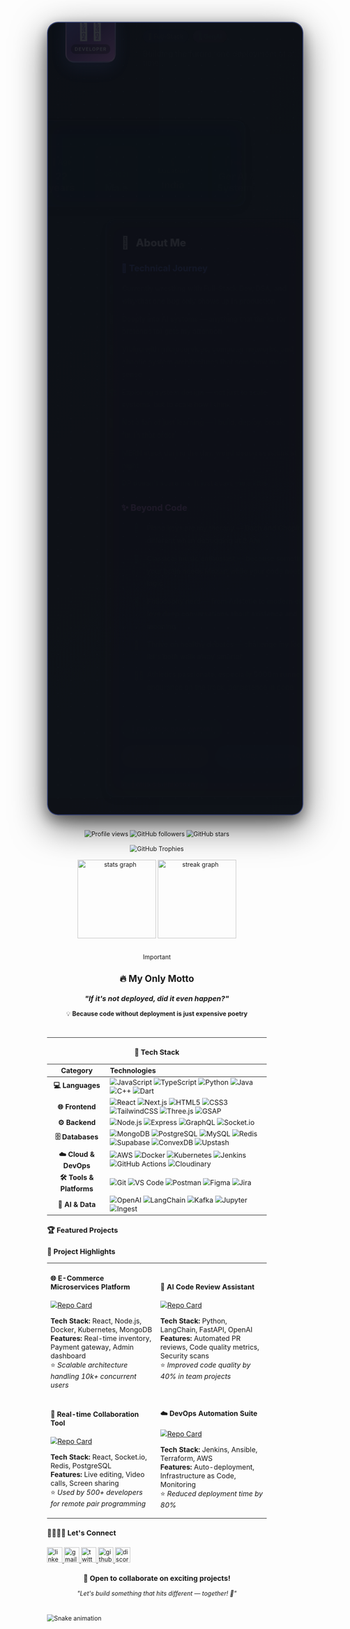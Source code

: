 <div align="center">

<div style="width: 100%; margin: 0 auto; background: linear-gradient(145deg, #0d1117, #161b22); border-radius: 25px; padding: 40px; box-shadow: 0 25px 80px rgba(0,0,0,0.6), 0 12px 30px rgba(0,0,0,0.4), inset 0 1px 0 rgba(255,255,255,0.1); border: 2px solid rgba(102, 126, 234, 0.4); position: relative; overflow: hidden;">

<!-- Animated background particles -->
<div style="position: absolute; top: -50%; left: -50%; width: 200%; height: 200%; background: radial-gradient(circle, rgba(102, 126, 234, 0.15) 1px, transparent 1px); background-size: 30px 30px; animation: float 20s linear infinite; pointer-events: none;"></div>

<!-- Glowing border animation -->
<div style="position: absolute; top: -2px; left: -2px; right: -2px; bottom: -2px; background: linear-gradient(45deg, #667eea, #764ba2, #f093fb, #f5576c, #4facfe, #00f2fe); border-radius: 25px; z-index: -1; animation: borderGlow 3s linear infinite; opacity: 0.8;"></div>

<!-- Solid dark overlay for content clarity -->
<div style="position: absolute; top: 0; left: 0; right: 0; bottom: 0; background: rgba(13, 17, 23, 0.85); border-radius: 25px; z-index: 0;"></div>

<div style="position: relative; z-index: 1;">

<!-- Header with animated avatar and profile -->
<div style="display: flex; align-items: center; justify-content: center; margin-bottom: 35px; animation: slideInDown 1s ease-out;">
  
  <!-- Professional Profile Image/Icon -->
  <div style="width: 120px; height: 120px; background: linear-gradient(145deg, #667eea, #764ba2, #f093fb); border-radius: 20px; display: flex; flex-direction: column; align-items: center; justify-content: center; margin-right: 35px; box-shadow: 0 15px 40px rgba(102, 126, 234, 0.6), 0 5px 15px rgba(0,0,0,0.3); animation: profileGlow 3s ease-in-out infinite; position: relative; border: 3px solid rgba(255,255,255,0.2);">
    <div style="position: absolute; width: 100%; height: 100%; border-radius: 20px; border: 2px solid rgba(255,255,255,0.3); animation: pulse 2s infinite;"></div>
    <span style="font-size: 48px; color: white; animation: rotate 4s linear infinite; margin-bottom: 5px;">👨‍💻</span>
    <div style="background: rgba(0,0,0,0.4); padding: 4px 8px; border-radius: 10px;">
      <span style="color: white; font-size: 11px; font-weight: 600; letter-spacing: 1px;">DEVELOPER</span>
    </div>
  </div>
  
  <div style="text-align: left; animation: fadeInRight 1.2s ease-out;">
    <h1 style="margin: 0; color: #ffffff; font-size: 42px; font-weight: 800; background: linear-gradient(135deg, #667eea, #764ba2, #f093fb, #4facfe); -webkit-background-clip: text; -webkit-text-fill-color: transparent; animation: textShine 3s ease-in-out infinite alternate; text-shadow: none; filter: drop-shadow(0 2px 4px rgba(255,255,255,0.1));">Maitrek Patel</h1>
    <div style="margin: 12px 0 0 0; display: flex; align-items: center; gap: 10px;">
      <span style="background: linear-gradient(135deg, #667eea, #764ba2); color: white; padding: 6px 12px; border-radius: 15px; font-size: 14px; font-weight: 600; box-shadow: 0 4px 12px rgba(102, 126, 234, 0.4);">🚀 Full-Stack</span>
      <span style="background: linear-gradient(135deg, #f093fb, #f5576c); color: white; padding: 6px 12px; border-radius: 15px; font-size: 14px; font-weight: 600; box-shadow: 0 4px 12px rgba(240, 147, 251, 0.4);">🤖 GenAI</span>
    </div>
    <p style="margin: 15px 0 0 0; color: #e2e8f0; font-size: 18px; font-weight: 500; opacity: 1;">Building the future, one deployment at a time</p>
  </div>
</div>

<!-- Stats cards with solid backgrounds -->
<div style="background: rgba(22, 27, 34, 0.95); border-radius: 20px; padding: 30px; margin-bottom: 30px; backdrop-filter: blur(20px); border: 1px solid rgba(255,255,255,0.15); animation: slideInLeft 1.5s ease-out; box-shadow: 0 8px 25px rgba(0,0,0,0.3);">
  <div style="display: grid; grid-template-columns: 1fr 1fr 1fr 1fr; gap: 25px; text-align: center;">
    <div style="padding: 25px 20px; background: linear-gradient(145deg, rgba(102, 126, 234, 0.25), rgba(118, 75, 162, 0.25)); border-radius: 18px; transition: transform 0.3s ease, box-shadow 0.3s ease; animation: fadeInUp 1.8s ease-out; border: 1px solid rgba(102, 126, 234, 0.4); backdrop-filter: blur(10px);" onmouseover="this.style.transform='translateY(-8px) scale(1.02)'; this.style.boxShadow='0 20px 40px rgba(102, 126, 234, 0.5)'" onmouseout="this.style.transform='translateY(0) scale(1)'; this.style.boxShadow='none'">
      <span style="color: #a0aec0; font-weight: 700; font-size: 16px; display: block; margin-bottom: 10px; opacity: 1;">👤 Age</span>
      <span style="color: #ffffff; font-size: 22px; font-weight: 700; opacity: 1;">22 years</span>
    </div>
    <div style="padding: 25px 20px; background: linear-gradient(145deg, rgba(240, 147, 251, 0.25), rgba(245, 87, 108, 0.25)); border-radius: 18px; transition: transform 0.3s ease, box-shadow 0.3s ease; animation: fadeInUp 2s ease-out; border: 1px solid rgba(240, 147, 251, 0.4); backdrop-filter: blur(10px);" onmouseover="this.style.transform='translateY(-8px) scale(1.02)'; this.style.boxShadow='0 20px 40px rgba(240, 147, 251, 0.5)'" onmouseout="this.style.transform='translateY(0) scale(1)'; this.style.boxShadow='none'">
      <span style="color: #a0aec0; font-weight: 700; font-size: 16px; display: block; margin-bottom: 10px; opacity: 1;">🚹 Gender</span>
      <span style="color: #ffffff; font-size: 22px; font-weight: 700; opacity: 1;">Male</span>
    </div>
    <div style="padding: 25px 20px; background: linear-gradient(145deg, rgba(79, 172, 254, 0.25), rgba(0, 242, 254, 0.25)); border-radius: 18px; transition: transform 0.3s ease, box-shadow 0.3s ease; animation: fadeInUp 2.2s ease-out; border: 1px solid rgba(79, 172, 254, 0.4); backdrop-filter: blur(10px);" onmouseover="this.style.transform='translateY(-8px) scale(1.02)'; this.style.boxShadow='0 20px 40px rgba(79, 172, 254, 0.5)'" onmouseout="this.style.transform='translateY(0) scale(1)'; this.style.boxShadow='none'">
      <span style="color: #a0aec0; font-weight: 700; font-size: 16px; display: block; margin-bottom: 10px; opacity: 1;">📍 Location</span>
      <span style="color: #ffffff; font-size: 22px; font-weight: 700; opacity: 1;">India</span>
    </div>
    <div style="padding: 25px 20px; background: linear-gradient(145deg, rgba(129, 199, 132, 0.25), rgba(102, 187, 106, 0.25)); border-radius: 18px; transition: transform 0.3s ease, box-shadow 0.3s ease; animation: fadeInUp 2.4s ease-out; border: 1px solid rgba(129, 199, 132, 0.4); backdrop-filter: blur(10px);" onmouseover="this.style.transform='translateY(-8px) scale(1.02)'; this.style.boxShadow='0 20px 40px rgba(129, 199, 132, 0.5)'" onmouseout="this.style.transform='translateY(0) scale(1)'; this.style.boxShadow='none'">
      <span style="color: #a0aec0; font-weight: 700; font-size: 16px; display: block; margin-bottom: 10px; opacity: 1;">🎯 Focus</span>
      <span style="color: #ffffff; font-size: 22px; font-weight: 700; opacity: 1;">GenAI & Systems</span>
    </div>
  </div>
</div>

<!-- About section with solid background -->
<div style="text-align: left; background: rgba(22, 27, 34, 0.95); border-radius: 20px; padding: 35px; backdrop-filter: blur(20px); border: 1px solid rgba(255,255,255,0.15); animation: slideInRight 1.8s ease-out; box-shadow: 0 8px 25px rgba(0,0,0,0.3);">
  <h3 style="margin: 0 0 30px 0; color: #ffffff; font-size: 24px; display: flex; align-items: center; font-weight: 800; opacity: 1;">
    <span style="margin-right: 15px; font-size: 28px; animation: bounce 2s infinite;">💭</span> About Me
  </h3>
  
  <!-- Technical Skills -->
  <div style="margin-bottom: 30px;">
    <h4 style="color: #667eea; font-size: 20px; margin: 0 0 20px 0; font-weight: 700; opacity: 1;">🚀 Technical Journey</h4>
    <ul style="margin: 0; padding-left: 0; list-style: none;">
      <li style="color: #ffffff; line-height: 1.8; font-size: 16px; margin-bottom: 12px; padding-left: 30px; position: relative; animation: fadeInLeft 2.5s ease-out; opacity: 1; font-weight: 500;">
        <span style="position: absolute; left: 0; color: #667eea; font-size: 18px;">🧠</span> Currently wrestling with Full-Stack Dev, DSA, and why that one bug only shows up in production
      </li>
      <li style="color: #ffffff; line-height: 1.8; font-size: 16px; margin-bottom: 12px; padding-left: 30px; position: relative; animation: fadeInLeft 2.7s ease-out; opacity: 1; font-weight: 500;">
        <span style="position: absolute; left: 0; color: #f093fb; font-size: 18px;">🤖</span> Deeply into AI systems — anything that thinks (or pretends to) gets my attention
      </li>
      <li style="color: #ffffff; line-height: 1.8; font-size: 16px; margin-bottom: 12px; padding-left: 30px; position: relative; animation: fadeInLeft 2.9s ease-out; opacity: 1; font-weight: 500;">
        <span style="position: absolute; left: 0; color: #4facfe; font-size: 18px;">🧩</span> Vibing with microservices, computer networks, and chaotic system architectures that somehow make sense
      </li>
      <li style="color: #ffffff; line-height: 1.8; font-size: 16px; margin-bottom: 12px; padding-left: 30px; position: relative; animation: fadeInLeft 3.1s ease-out; opacity: 1; font-weight: 500;">
        <span style="position: absolute; left: 0; color: #81c784; font-size: 18px;">🏗️</span> Exploring system design — not just to scale systems, but to scale how I think
      </li>
      <li style="color: #ffffff; line-height: 1.8; font-size: 16px; margin-bottom: 12px; padding-left: 30px; position: relative; animation: fadeInLeft 3.3s ease-out; opacity: 1; font-weight: 500;">
        <span style="position: absolute; left: 0; color: #ffb74d; font-size: 18px;">🔧</span> Not a fan of just learning — I build, deploy, break, fix. In that order
      </li>
      <li style="color: #ffffff; line-height: 1.8; font-size: 16px; margin-bottom: 12px; padding-left: 30px; position: relative; animation: fadeInLeft 3.5s ease-out; opacity: 1; font-weight: 500;">
        <span style="position: absolute; left: 0; color: #ba68c8; font-size: 18px;">💻</span> MERN stack during the day, weird debug sessions at night
      </li>
      <li style="color: #ffffff; line-height: 1.8; font-size: 16px; margin-bottom: 12px; padding-left: 30px; position: relative; animation: fadeInLeft 3.7s ease-out; opacity: 1; font-weight: 500;">
        <span style="position: absolute; left: 0; color: #f06292; font-size: 18px;">⚔️</span> DP doesn't scare me. It just scars me a little
      </li>
    </ul>
  </div>

  <!-- Personal Interests -->
  <div style="margin-bottom: 25px;">
    <h4 style="color: #f093fb; font-size: 20px; margin: 0 0 20px 0; font-weight: 700; opacity: 1;">✨ Beyond Code</h4>
    <ul style="margin: 0; padding-left: 0; list-style: none;">
      <li style="color: #ffffff; line-height: 1.8; font-size: 16px; margin-bottom: 12px; padding-left: 30px; position: relative; animation: fadeInRight 2.5s ease-out; opacity: 1; font-weight: 500;">
        <span style="position: absolute; left: 0; color: #667eea; font-size: 18px;">🎹</span> Piano keys are my therapy — Bach and Chopin hit different when debugging at 2 AM
      </li>
      <li style="color: #ffffff; line-height: 1.8; font-size: 16px; margin-bottom: 12px; padding-left: 30px; position: relative; animation: fadeInRight 2.7s ease-out; opacity: 1; font-weight: 500;">
        <span style="position: absolute; left: 0; color: #4facfe; font-size: 18px;">🎼</span> Classical music enthusiast — because sometimes your brain needs Mozart while your code needs logic
      </li>
      <li style="color: #ffffff; line-height: 1.8; font-size: 16px; margin-bottom: 12px; padding-left: 30px; position: relative; animation: fadeInRight 2.9s ease-out; opacity: 1; font-weight: 500;">
        <span style="position: absolute; left: 0; color: #81c784; font-size: 18px;">🤔</span> Philosophy nerd — from Aristotle to modern ethics, I love deep conversations about existence and meaning
      </li>
      <li style="color: #ffffff; line-height: 1.8; font-size: 16px; margin-bottom: 12px; padding-left: 30px; position: relative; animation: fadeInRight 3.1s ease-out; opacity: 1; font-weight: 500;">
        <span style="position: absolute; left: 0; color: #ffb74d; font-size: 18px;">💬</span> Thrive on healthy debates — challenge my ideas, let's both walk away smarter
      </li>
      <li style="color: #ffffff; line-height: 1.8; font-size: 16px; margin-bottom: 12px; padding-left: 30px; position: relative; animation: fadeInRight 3.3s ease-out; opacity: 1; font-weight: 500;">
        <span style="position: absolute; left: 0; color: #f06292; font-size: 18px;">🏃‍♂️</span> Athletics passionate, especially <strong>5000m runner</strong> — endurance on the track, persistence in code
      </li>
    </ul>
  </div>

  <!-- Enhanced skill badges -->
  <div style="margin-top: 30px; display: flex; flex-wrap: wrap; gap: 15px; animation: fadeInUp 3.8s ease-out;">
    <span style="background: linear-gradient(135deg, #667eea, #764ba2); color: white; padding: 12px 20px; border-radius: 25px; font-size: 15px; font-weight: 700; box-shadow: 0 8px 25px rgba(102, 126, 234, 0.5); animation: float 3s ease-in-out infinite; animation-delay: 0s; border: 1px solid rgba(255,255,255,0.3); opacity: 1;">🚀 Full-Stack Development</span>
    <span style="background: linear-gradient(135deg, #f093fb, #f5576c); color: white; padding: 12px 20px; border-radius: 25px; font-size: 15px; font-weight: 700; box-shadow: 0 8px 25px rgba(245, 87, 108, 0.5); animation: float 3s ease-in-out infinite; animation-delay: 0.5s; border: 1px solid rgba(255,255,255,0.3); opacity: 1;">🤖 GenAI Development</span>
    <span style="background: linear-gradient(135deg, #4facfe, #00f2fe); color: white; padding: 12px 20px; border-radius: 25px; font-size: 15px; font-weight: 700; box-shadow: 0 8px 25px rgba(79, 172, 254, 0.5); animation: float 3s ease-in-out infinite; animation-delay: 1s; border: 1px solid rgba(255,255,255,0.3); opacity: 1;">☁️ DevOps & Systems</span>
    <span style="background: linear-gradient(135deg, #81c784, #66bb6a); color: white; padding: 12px 20px; border-radius: 25px; font-size: 15px; font-weight: 700; box-shadow: 0 8px 25px rgba(129, 199, 132, 0.5); animation: float 3s ease-in-out infinite; animation-delay: 1.5s; border: 1px solid rgba(255,255,255,0.3); opacity: 1;">🎼 Music & Philosophy</span>
  </div>
</div>

</div>

</div>

<style>

@keyframes borderGlow {
  0% { filter: hue-rotate(0deg); }
  100% { filter: hue-rotate(360deg); }
}
@keyframes profileGlow {
  0% { box-shadow: 0 15px 40px rgba(102, 126, 234, 0.6), 0 5px 15px rgba(0,0,0,0.3); }
  50% { box-shadow: 0 20px 50px rgba(240, 147, 251, 0.8), 0 8px 25px rgba(0,0,0,0.4); }
  100% { box-shadow: 0 15px 40px rgba(102, 126, 234, 0.6), 0 5px 15px rgba(0,0,0,0.3); }
}
@keyframes bounce {
  0%, 20%, 50%, 80%, 100% { transform: translateY(0); }
  40% { transform: translateY(-10px); }
  60% { transform: translateY(-5px); }
}
@keyframes pulse {
  0% { transform: scale(1); opacity: 1; }
  50% { transform: scale(1.1); opacity: 0.7; }
  100% { transform: scale(1); opacity: 1; }
}
@keyframes rotate {
  0% { transform: rotate(0deg); }
  25% { transform: rotate(-5deg); }
  75% { transform: rotate(5deg); }
  100% { transform: rotate(0deg); }
}
@keyframes textShine {
  0% { background-position: 0% 50%; }
  100% { background-position: 100% 50%; }
}
@keyframes slideInDown {
  from { transform: translateY(-100px); opacity: 0; }
  to { transform: translateY(0); opacity: 1; }
}
@keyframes slideInLeft {
  from { transform: translateX(-100px); opacity: 0; }
  to { transform: translateX(0); opacity: 1; }
}
@keyframes slideInRight {
  from { transform: translateX(100px); opacity: 0; }
  to { transform: translateX(0); opacity: 1; }
}
@keyframes fadeInUp {
  from { transform: translateY(30px); opacity: 0; }
  to { transform: translateY(0); opacity: 1; }
}
@keyframes fadeInRight {
  from { transform: translateX(30px); opacity: 0; }
  to { transform: translateX(0); opacity: 1; }
}
@keyframes fadeInLeft {
  from { transform: translateX(-30px); opacity: 0; }
  to { transform: translateX(0); opacity: 1; }
}
@keyframes fadeIn {
  from { opacity: 0; }
  to { opacity: 1; }
}
@keyframes float {
  0%, 100% { transform: translateY(0px); }
  50% { transform: translateY(-10px); }
}

</style>

<br>


<br>

<div align="center">
  <img src="https://komarev.com/ghpvc/?username=maitrekpatel1612&label=Profile%20views&color=9D4EDD&style=for-the-badge" alt="Profile views" />
  <img src="https://img.shields.io/github/followers/maitrekpatel1612?label=Followers&style=for-the-badge&color=9D4EDD" alt="GitHub followers" />
  <img src="https://img.shields.io/github/stars/maitrekpatel1612?label=Total%20Stars&style=for-the-badge&color=9D4EDD" alt="GitHub stars" />
</div>

<br>

<div align="center">
  <img src="https://github-profile-trophy.vercel.app/?username=maitrekpatel1612&theme=dracula&no-frame=false&no-bg=false&margin-w=4&row=1&column=6" alt="GitHub Trophies" />
</div>

<br>

<div align="center">
  <img src="https://github-readme-stats.vercel.app/api?username=maitrekpatel1612&hide_title=false&hide_rank=false&show_icons=true&include_all_commits=true&count_private=true&disable_animations=false&theme=dracula&locale=en&hide_border=false&border_radius=10" height="180" alt="stats graph"  />
  <img src="https://streak-stats.demolab.com?user=maitrekpatel1612&locale=en&mode=daily&theme=dracula&hide_border=false&border_radius=10" height="180" alt="streak graph"  />
</div>

<br>

</div>


<div align="center">

> [!IMPORTANT]
> ## 🔥 **My Only Motto**
> ### *"If it's not deployed, did it even happen?"*
> 
> 💡 **Because code without deployment is just expensive poetry**

</div>

<br>

---

<h3 align="center">🔬 Tech Stack</h3>

<div align="center">

| **Category** | **Technologies** |
|:---:|:---|
| **💻 Languages** | ![JavaScript](https://img.shields.io/badge/JS-F7DF1E?style=flat-square&logo=javascript&logoColor=black) ![TypeScript](https://img.shields.io/badge/TS-007ACC?style=flat-square&logo=typescript&logoColor=white) ![Python](https://img.shields.io/badge/Python-3776AB?style=flat-square&logo=python&logoColor=white) ![Java](https://img.shields.io/badge/Java-ED8B00?style=flat-square&logo=java&logoColor=white) ![C++](https://img.shields.io/badge/C++-00599C?style=flat-square&logo=c%2B%2B&logoColor=white) ![Dart](https://img.shields.io/badge/Dart-0175C2?style=flat-square&logo=dart&logoColor=white) |
| **🌐 Frontend** | ![React](https://img.shields.io/badge/React-61DAFB?style=flat-square&logo=react&logoColor=black) ![Next.js](https://img.shields.io/badge/Next.js-000?style=flat-square&logo=next.js&logoColor=white) ![HTML5](https://img.shields.io/badge/HTML5-E34F26?style=flat-square&logo=html5&logoColor=white) ![CSS3](https://img.shields.io/badge/CSS3-1572B6?style=flat-square&logo=css3&logoColor=white) ![TailwindCSS](https://img.shields.io/badge/Tailwind-38B2AC?style=flat-square&logo=tailwind-css&logoColor=white) ![Three.js](https://img.shields.io/badge/Three.js-000?style=flat-square&logo=three.js&logoColor=white) ![GSAP](https://img.shields.io/badge/GSAP-88CE02?style=flat-square&logo=greensock&logoColor=white) |
| **⚙️ Backend** | ![Node.js](https://img.shields.io/badge/Node.js-43853D?style=flat-square&logo=node.js&logoColor=white) ![Express](https://img.shields.io/badge/Express-000?style=flat-square&logo=express&logoColor=white) ![GraphQL](https://img.shields.io/badge/GraphQL-E10098?style=flat-square&logo=graphql&logoColor=white) ![Socket.io](https://img.shields.io/badge/Socket.io-010101?style=flat-square&logo=socket.io&logoColor=white) |
| **🗄️ Databases** | ![MongoDB](https://img.shields.io/badge/MongoDB-4EA94B?style=flat-square&logo=mongodb&logoColor=white) ![PostgreSQL](https://img.shields.io/badge/PostgreSQL-316192?style=flat-square&logo=postgresql&logoColor=white) ![MySQL](https://img.shields.io/badge/MySQL-4479A1?style=flat-square&logo=mysql&logoColor=white) ![Redis](https://img.shields.io/badge/Redis-DC382D?style=flat-square&logo=redis&logoColor=white) ![Supabase](https://img.shields.io/badge/Supabase-3ECF8E?style=flat-square&logo=supabase&logoColor=white) ![ConvexDB](https://img.shields.io/badge/ConvexDB-FF6B6B?style=flat-square&logo=convex&logoColor=white) ![Upstash](https://img.shields.io/badge/Upstash-00E9A3?style=flat-square&logo=upstash&logoColor=white) |
| **☁️ Cloud & DevOps** | ![AWS](https://img.shields.io/badge/AWS-232F3E?style=flat-square&logo=amazon-aws&logoColor=white) ![Docker](https://img.shields.io/badge/Docker-2496ED?style=flat-square&logo=docker&logoColor=white) ![Kubernetes](https://img.shields.io/badge/K8s-326CE5?style=flat-square&logo=kubernetes&logoColor=white) ![Jenkins](https://img.shields.io/badge/Jenkins-D24939?style=flat-square&logo=jenkins&logoColor=white) ![GitHub Actions](https://img.shields.io/badge/GH_Actions-2088FF?style=flat-square&logo=github-actions&logoColor=white) ![Cloudinary](https://img.shields.io/badge/Cloudinary-3448C5?style=flat-square&logo=cloudinary&logoColor=white) |
| **🛠️ Tools & Platforms** | ![Git](https://img.shields.io/badge/Git-F05032?style=flat-square&logo=git&logoColor=white) ![VS Code](https://img.shields.io/badge/VS_Code-007ACC?style=flat-square&logo=visual-studio-code&logoColor=white) ![Postman](https://img.shields.io/badge/Postman-FF6C37?style=flat-square&logo=postman&logoColor=white) ![Figma](https://img.shields.io/badge/Figma-F24E1E?style=flat-square&logo=figma&logoColor=white) ![Jira](https://img.shields.io/badge/Jira-0052CC?style=flat-square&logo=jira&logoColor=white) |
| **🤖 AI & Data** | ![OpenAI](https://img.shields.io/badge/OpenAI-412991?style=flat-square&logo=openai&logoColor=white) ![LangChain](https://img.shields.io/badge/LangChain-1C3C3C?style=flat-square&logo=langchain&logoColor=white) ![Kafka](https://img.shields.io/badge/Kafka-231F20?style=flat-square&logo=apache-kafka&logoColor=white) ![Jupyter](https://img.shields.io/badge/Jupyter-F37626?style=flat-square&logo=jupyter&logoColor=white) ![Ingest](https://img.shields.io/badge/Ingest-FF6B35?style=flat-square&logo=data&logoColor=white) |

</div>

###

<h3 align="left">🏆 Featured Projects</h3>

###

<div align="left">

### 🚀 **Project Highlights**

<table>
<tr>
<td width="50%">

#### 🌐 **E-Commerce Microservices Platform**
[![Repo Card](https://github-readme-stats.vercel.app/api/pin/?username=maitrekpatel1612&repo=ecommerce-microservices&theme=dracula)](https://github.com/maitrekpatel1612/ecommerce-microservices)

**Tech Stack:** React, Node.js, Docker, Kubernetes, MongoDB  
**Features:** Real-time inventory, Payment gateway, Admin dashboard  
⭐ *Scalable architecture handling 10k+ concurrent users*

</td>
<td width="50%">

#### 🤖 **AI Code Review Assistant**
[![Repo Card](https://github-readme-stats.vercel.app/api/pin/?username=maitrekpatel1612&repo=ai-code-reviewer&theme=dracula)](https://github.com/maitrekpatel1612/ai-code-reviewer)

**Tech Stack:** Python, LangChain, FastAPI, OpenAI  
**Features:** Automated PR reviews, Code quality metrics, Security scans  
⭐ *Improved code quality by 40% in team projects*

</td>
</tr>
<tr>
<td width="50%">

#### 📱 **Real-time Collaboration Tool**
[![Repo Card](https://github-readme-stats.vercel.app/api/pin/?username=maitrekpatel1612&repo=realtime-collab&theme=dracula)](https://github.com/maitrekpatel1612/realtime-collab)

**Tech Stack:** React, Socket.io, Redis, PostgreSQL  
**Features:** Live editing, Video calls, Screen sharing  
⭐ *Used by 500+ developers for remote pair programming*

</td>
<td width="50%">

#### ☁️ **DevOps Automation Suite**
[![Repo Card](https://github-readme-stats.vercel.app/api/pin/?username=maitrekpatel1612&repo=devops-automation&theme=dracula)](https://github.com/maitrekpatel1612/devops-automation)

**Tech Stack:** Jenkins, Ansible, Terraform, AWS  
**Features:** Auto-deployment, Infrastructure as Code, Monitoring  
⭐ *Reduced deployment time by 80%*

</td>
</tr>
</table>

</div>

###

<h3 align="left">🫱🏻‍🫲🏻 Let's Connect</h3>

###

<div align="left">
  <a href="https://www.linkedin.com/in/maitrek-patel-3428a9258/" target="_blank">
    <img src="https://img.shields.io/static/v1?message=LinkedIn&logo=linkedin&label=&color=0077B5&logoColor=white&labelColor=&style=for-the-badge" height="35" alt="linkedin logo"  />
  </a>
  <a href="mailto:maitrekpatel1612@gmail.com" target="_blank">
    <img src="https://img.shields.io/static/v1?message=Gmail&logo=gmail&label=&color=D14836&logoColor=white&labelColor=&style=for-the-badge" height="35" alt="gmail logo"  />
  </a>
  <a href="https://x.com/MaitrekP97201" target="_blank">
    <img src="https://img.shields.io/static/v1?message=Twitter&logo=twitter&label=&color=1DA1F2&logoColor=white&labelColor=&style=for-the-badge" height="35" alt="twitter logo"  />
  </a>
  <a href="https://github.com/maitrekpatel1612" target="_blank">
    <img src="https://img.shields.io/static/v1?message=GitHub&logo=github&label=&color=181717&logoColor=white&labelColor=&style=for-the-badge" height="35" alt="github logo"  />
  </a>
  <a href="https://discord.gg/yourdiscord" target="_blank">
    <img src="https://img.shields.io/static/v1?message=Discord&logo=discord&label=&color=7289DA&logoColor=white&labelColor=&style=for-the-badge" height="35" alt="discord logo"  />
  </a>
</div>

<div align="center">
  <h3>💬 Open to collaborate on exciting projects!</h3>
  <p><em>"Let's build something that hits different — together! 🚀"</em></p>
</div>

###

<br clear="both">

<img src="https://raw.githubusercontent.com/maitrekpatel1612/maitrekpatel1612/output/snake.svg" alt="Snake animation" />

###
